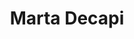 ---
title: "Marta Decapi"
url: /ciudad-autonoma-de-buenos-aires/marta-decapi/
shop: Raumausstattung
---